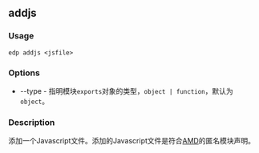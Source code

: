 addjs
---------

### Usage

    edp addjs <jsfile>
    
### Options

+ --type - 指明模块`exports`对象的类型，`object | function`，默认为`object`。


### Description

添加一个Javascript文件。添加的Javascript文件是符合[AMD](https://github.com/amdjs/amdjs-api/wiki/AMD)的匿名模块声明。

